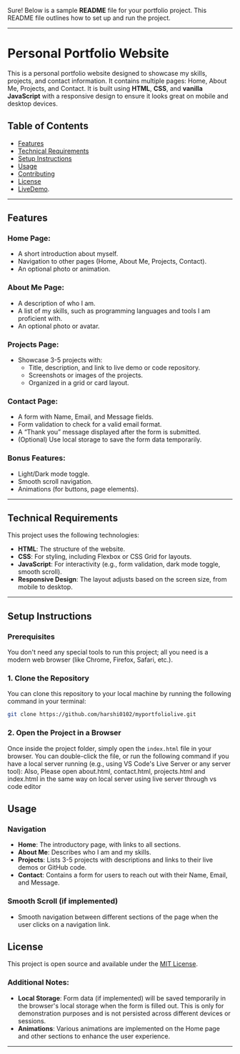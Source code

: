 Sure! Below is a sample **README** file for your portfolio project. This README file outlines how to set up and run the project.

---

# Personal Portfolio Website

This is a personal portfolio website designed to showcase my skills, projects, and contact information. It contains multiple pages: Home, About Me, Projects, and Contact. It is built using **HTML**, **CSS**, and **vanilla JavaScript** with a responsive design to ensure it looks great on mobile and desktop devices.

## Table of Contents
- [Features](#features)
- [Technical Requirements](#technical-requirements)
- [Setup Instructions](#setup-instructions)
- [Usage](#usage)
- [Contributing](#contributing)
- [License](#license)
- [LiveDemo](#LiveDemo).

---

## Features

### Home Page:
- A short introduction about myself.
- Navigation to other pages (Home, About Me, Projects, Contact).
- An optional photo or animation.
  
### About Me Page:
- A description of who I am.
- A list of my skills, such as programming languages and tools I am proficient with.
- An optional photo or avatar.

### Projects Page:
- Showcase 3-5 projects with:
  - Title, description, and link to live demo or code repository.
  - Screenshots or images of the projects.
  - Organized in a grid or card layout.

### Contact Page:
- A form with Name, Email, and Message fields.
- Form validation to check for a valid email format.
- A “Thank you” message displayed after the form is submitted.
- (Optional) Use local storage to save the form data temporarily.

### Bonus Features:
- Light/Dark mode toggle.
- Smooth scroll navigation.
- Animations (for buttons, page elements).

---

## Technical Requirements

This project uses the following technologies:
- **HTML**: The structure of the website.
- **CSS**: For styling, including Flexbox or CSS Grid for layouts.
- **JavaScript**: For interactivity (e.g., form validation, dark mode toggle, smooth scroll).
- **Responsive Design**: The layout adjusts based on the screen size, from mobile to desktop.
  
---

## Setup Instructions

### Prerequisites

You don't need any special tools to run this project; all you need is a modern web browser (like Chrome, Firefox, Safari, etc.). 

### 1. Clone the Repository

You can clone this repository to your local machine by running the following command in your terminal:

```bash
git clone https://github.com/harshi0102/myportfoliolive.git
```


### 2. Open the Project in a Browser

Once inside the project folder, simply open the `index.html` file in your browser. You can double-click the file, or run the following command if you have a local server running (e.g., using VS Code's Live Server or any server tool):
Also, Please open about.html, contact.html, projects.html and index.html in the same way on local server using live server through vs code editor

## Usage

### Navigation
- **Home**: The introductory page, with links to all sections.
- **About Me**: Describes who I am and my skills.
- **Projects**: Lists 3-5 projects with descriptions and links to their live demos or GitHub code.
- **Contact**: Contains a form for users to reach out with their Name, Email, and Message.

### Smooth Scroll (if implemented)
- Smooth navigation between different sections of the page when the user clicks on a navigation link.

## License

This project is open source and available under the [MIT License](LICENSE).


### Additional Notes:
- **Local Storage**: Form data (if implemented) will be saved temporarily in the browser's local storage when the form is filled out. This is only for demonstration purposes and is not persisted across different devices or sessions.
- **Animations**: Various animations are implemented on the Home page and other sections to enhance the user experience.

---
